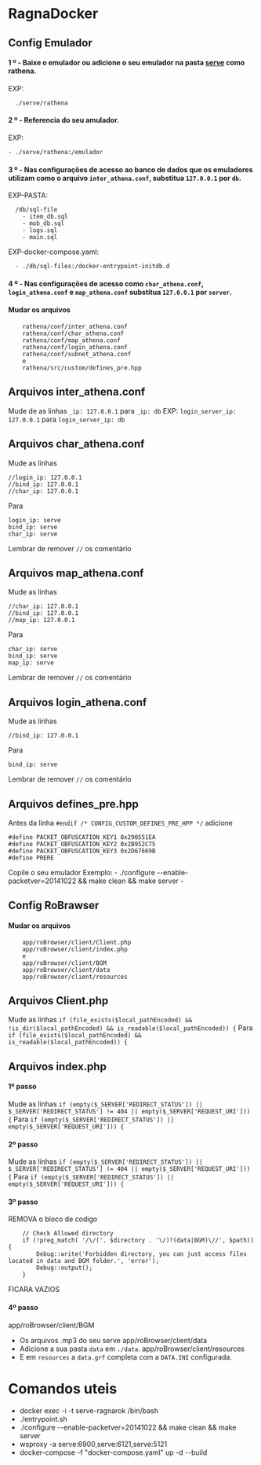 # RagnaDocker

## Config Emulador

#### 1 º - Baixe o emulador ou adicione o seu emulador na pasta [serve](https://github.com/rathena) como rathena.
EXP: 
````
  ./serve/rathena
````
#### 2 º - Referencia do seu amulador.
EXP: 
````
- ./serve/rathena:/emulador
````
#### 3 º - Nas configurações de acesso ao banco de dados que os emuladores utilizam como o arquivo ````inter_athena.conf````, substitua ````127.0.0.1```` por ````db````.
EXP-PASTA: 
````
  /db/sql-file
    - item_db.sql
    - mob_db.sql
    - logs.sql
    - main.sql
````
EXP-docker-compose.yaml: 
````
  - ./db/sql-files:/docker-entrypoint-initdb.d
````

#### 4 º - Nas configurações de acesso como ````char_athena.conf````, ````login_athena.conf```` e ````map_athena.conf```` substitua ````127.0.0.1```` por ````server````.
#### Mudar os arquivos
````
    rathena/conf/inter_athena.conf
    rathena/conf/char_athena.conf  
    rathena/conf/map_athena.conf
    rathena/conf/login_athena.conf
    rathena/conf/subnet_athena.conf
    e
    rathena/src/custom/defines_pre.hpp
````
## Arquivos inter_athena.conf
Mude de as linhas ````_ip: 127.0.0.1```` para ````_ip: db````
EXP:
````login_server_ip: 127.0.0.1```` para  ````login_server_ip: db````
## Arquivos char_athena.conf
Mude as linhas
````
//login_ip: 127.0.0.1
//bind_ip: 127.0.0.1
//char_ip: 127.0.0.1
````
Para
````
login_ip: serve
bind_ip: serve
char_ip: serve
````
Lembrar de remover ````//```` os comentário
## Arquivos map_athena.conf
Mude as linhas
````
//char_ip: 127.0.0.1
//bind_ip: 127.0.0.1
//map_ip: 127.0.0.1
````
Para
````
char_ip: serve
bind_ip: serve
map_ip: serve
````
Lembrar de remover ````//```` os comentário
## Arquivos login_athena.conf
Mude as linhas
````
//bind_ip: 127.0.0.1
````
Para
````
bind_ip: serve
````
Lembrar de remover ````//```` os comentário
## Arquivos defines_pre.hpp
Antes da linha 
````#endif /* CONFIG_CUSTOM_DEFINES_PRE_HPP */````
adicione
````
#define PACKET_OBFUSCATION_KEY1 0x290551EA
#define PACKET_OBFUSCATION_KEY2 0x2B952C75
#define PACKET_OBFUSCATION_KEY3 0x2D67669B
#define PRERE
````

Copile o seu emulador
Exemplo:
	- ./configure --enable-packetver=20141022 && make clean && make server
	- 
## Config RoBrawser
#### Mudar os arquivos
````
    app/roBrowser/client/Client.php
    app/roBrowser/client/index.php
    e
    app/roBrowser/client/BGM
    app/roBrowser/client/data
    app/roBrowser/client/resources
````
## Arquivos Client.php
Mude as linhas
````if (file_exists($local_pathEncoded) && !is_dir($local_pathEncoded) && is_readable($local_pathEncoded)) {````
Para
````if (file_exists($local_pathEncoded) && is_readable($local_pathEncoded)) {````
## Arquivos index.php
#### 1º passo
Mude as linhas
````if (empty($_SERVER['REDIRECT_STATUS']) || $_SERVER['REDIRECT_STATUS'] != 404 || empty($_SERVER['REQUEST_URI'])) {````
Para
````if (empty($_SERVER['REDIRECT_STATUS']) || empty($_SERVER['REQUEST_URI'])) {````
#### 2º passo
Mude as linhas
````if (empty($_SERVER['REDIRECT_STATUS']) || $_SERVER['REDIRECT_STATUS'] != 404 || empty($_SERVER['REQUEST_URI'])) {````
Para
````if (empty($_SERVER['REDIRECT_STATUS']) || empty($_SERVER['REQUEST_URI'])) {````
#### 3º passo
REMOVA o bloco de codigo
````
	// Check Allowed directory
	if (!preg_match( '/\/('. $directory . '\/)?(data|BGM)\//', $path)) {
		Debug::write('Forbidden directory, you can just access files located in data and BGM folder.', 'error');
		Debug::output();
	}

````
FICARA VAZIOS
#### 4º passo
app/roBrowser/client/BGM
  - Os arquivos .mp3 do seu serve
app/roBrowser/client/data
  - Adicione a sua pasta ````data```` em ````./data````. 
app/roBrowser/client/resources
  - E em ````resources```` a ````data.grf```` completa com a ````DATA.INI```` configurada.

# Comandos uteis
 - docker exec -i -t serve-ragnarok /bin/bash
 - ./entrypoint.sh 
 - ./configure --enable-packetver=20141022 && make clean && make server
 - wsproxy -a serve:6900,serve:6121,serve:5121
 - docker-compose -f "docker-compose.yaml" up -d --build
